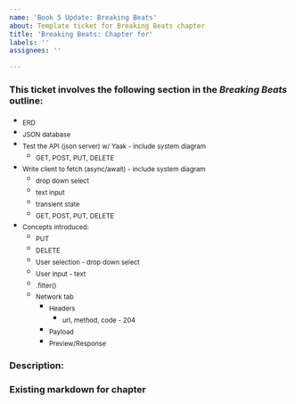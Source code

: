 ```yaml
---
name: 'Book 5 Update: Breaking Beats'
about: Template ticket for Breaking Beats chapter
title: 'Breaking Beats: Chapter for'
labels: ''
assignees: ''

---
```


### This ticket involves the following section in the *Breaking Beats* outline:

* <sub>ERD</sub>
* <sub>JSON database</sub>
* <sub>Test the API (json server) w/ Yaak - include system diagram</sub>
    * <sub>GET, POST, PUT, DELETE</sub>
* <sub>Write client to fetch (async/await) - include system diagram</sub>
    * <sub>drop down select </sub>
    * <sub>text input</sub>
    * <sub>transient state</sub>
    * <sub>GET, POST, PUT, DELETE</sub>
* <sub>Concepts introduced:</sub>
    * <sub>PUT</sub>
    * <sub>DELETE</sub>
    * <sub>User selection - drop down select</sub>
    * <sub>User input - text</sub>
    * <sub>.filter()</sub>
    * <sub>Network tab</sub>
        * <sub>Headers</sub>
            * <sub>url, method, code - 204</sub>
        * <sub>Payload</sub>
        * <sub>Preview/Response</sub>

### Description:

### Existing markdown for chapter
